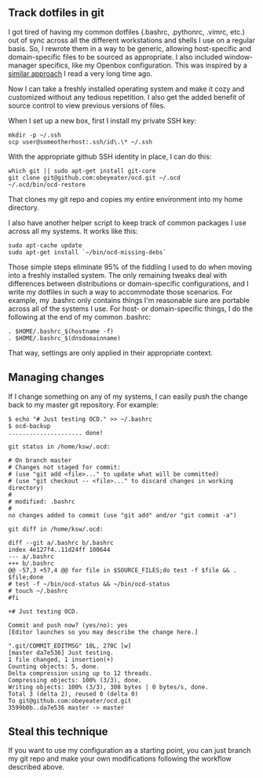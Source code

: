 ## Track dotfiles in git

I got tired of having my common dotfiles (.bashrc, .pythonrc, .vimrc, etc.) out of sync across all the different workstations and shells I use on a regular basis. So, I rewrote them in a way to be generic, allowing host-specific and domain-specific files to be sourced as appropriate. I also included window-manager specifics, like my Openbox configuration. This was inspired by a
[similar approach](http://books.google.com/books?id=mKgomQz5KH0C&pg=PA149&lpg=PA149&dq=flickenger+movein&oi=book_result&resnum=1&ct=result#v=onepage&q&f=false) I read a very long time ago.

Now I can take a freshly installed operating system and make it cozy and
customized without any tedious repetition. I also get the added benefit
of source control to view previous versions of files.

When I set up a new box, first I install my private SSH key:

    mkdir -p ~/.ssh
    scp user@someotherhost:.ssh/id\.\* ~/.ssh

With the appropriate github SSH identity in place, I can do this:

    which git || sudo apt-get install git-core
    git clone git@github.com:obeyeater/ocd.git ~/.ocd
    ~/.ocd/bin/ocd-restore

That clones my git repo and copies my entire environment into my home directory.

I also have another helper script to keep track of common packages I use across all my systems. It works like this:

    sudo apt-cache update
    sudo apt-get install `~/bin/ocd-missing-debs`

Those simple steps eliminate 95% of the fiddling I used to do when moving into a freshly installed system. The only remaining tweaks deal with differences between distributions or domain-specific configurations, and I write my dotfiles in such a way to accommodate those scenarios. For example, my .bashrc only contains things I'm reasonable sure are portable across all of the systems I use. For host- or domain-specific things, I do the following at the end of my common .bashrc:

    . $HOME/.bashrc_$(hostname -f)
    . $HOME/.bashrc_$(dnsdomainname)

That way, settings are only applied in their appropriate context.

## Managing changes

If I change something on any of my systems, I can easily push the change back to my master git repository. For example:

    $ echo "# Just testing OCD." >> ~/.bashrc
    $ ocd-backup
    ..................... done!

    git status in /home/ksw/.ocd:

    # On branch master
    # Changes not staged for commit:
    # (use "git add <file>..." to update what will be committed)
    # (use "git checkout -- <file>..." to discard changes in working directory)
    #
    # modified: .bashrc
    #
    no changes added to commit (use "git add" and/or "git commit -a")

    git diff in /home/ksw/.ocd:

    diff --git a/.bashrc b/.bashrc
    index 4e127f4..11d24ff 100644
    --- a/.bashrc
    +++ b/.bashrc
    @@ -57,3 +57,4 @@ for file in $SOURCE_FILES;do test -f $file && . $file;done
    # test -f ~/bin/ocd-status && ~/bin/ocd-status
    # touch ~/.bashrc
    #fi

    +# Just testing OCD.

    Commit and push now? (yes/no): yes
    [Editor launches so you may describe the change here.]

    ".git/COMMIT_EDITMSG" 10L, 270C [w]
    [master da7e536] Just testing.
    1 file changed, 1 insertion(+)
    Counting objects: 5, done.
    Delta compression using up to 12 threads.
    Compressing objects: 100% (3/3), done.
    Writing objects: 100% (3/3), 308 bytes | 0 bytes/s, done.
    Total 3 (delta 2), reused 0 (delta 0)
    To git@github.com:obeyeater/ocd.git
    3599b0b..da7e536 master -> master

## Steal this technique

If you want to use my configuration as a starting point, you can just
branch my git repo and make your own modifications following the workflow
described above.
